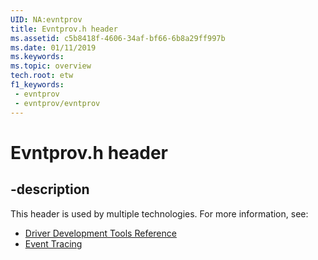 ```yaml
---
UID: NA:evntprov
title: Evntprov.h header
ms.assetid: c5b8418f-4606-34af-bf66-6b8a29ff997b
ms.date: 01/11/2019
ms.keywords: 
ms.topic: overview
tech.root: etw
f1_keywords:
 - evntprov
 - evntprov/evntprov
---
```


# Evntprov.h header


## -description

This header is used by multiple technologies. For more information, see:

- [Driver Development Tools Reference](../_devtest/index.md)
- [Event Tracing](../_etw/index.md)

